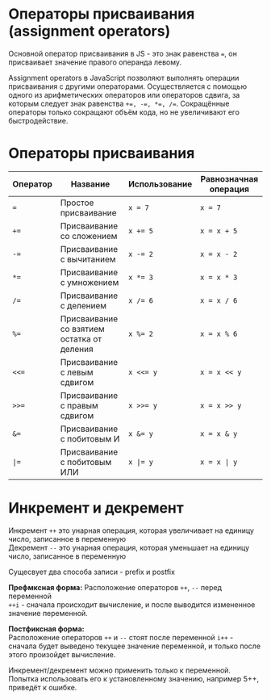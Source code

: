 # Операторы присваивания (assignment operators)

Основной оператор присваивания в JS - это знак равенства `=`, он присваивает значение правого операнда левому.

Assignment operators в JavaScript позволяют выполнять операции присваивания с другими операторами. 
Осуществляется с помощью одного из арифметических операторов или операторов сдвига, за которым следует знак равенства `+=, -=, *=, /=`. Сокращённые операторы только сокращают объём кода, но не увеличивают его быстродействие.

# Операторы присваивания

| Оператор | Название                                   | Использование | Равнозначная операция |
| -------- | ------------------------------------------ | ------------- | --------------------- |
| `=`      | Простое присваивание                       | `x = 7`       | `x = 7`               |
| `+=`     | Присваивание со сложением                  | `x += 5`      | `x = x + 5`           |
| `-=`     | Присваивание с вычитанием                  | `x -= 2`      | `x = x - 2`           |
| `*=`     | Присваивание с умножением                  | `x *= 3`      | `x = x * 3`           |
| `/=`     | Присваивание с делением                    | `x /= 6`      | `x = x / 6`           |
| `%=`     | Присваивание со взятием остатка от деления | `x %= 2`      | `x = x % 6`           |
| `<<=`    | Присваивание с левым сдвигом               | `x <<= y`     | `x = x << y`          |
| `>>=`    | Присваивание с правым сдвигом              | `x >>= y`     | `x = x >> y`          |
| `&=`     | Присваивание с побитовым И                 | `x &= y`      | `x = x & y`           |
| `\|=`    | Присваивание с побитовым ИЛИ               | `x \|= y`     | `x = x \| y`          |

# Инкремент и декремент

Инкремент `++` это унарная операция, которая увеличивает на единицу число, записанное в переменную  
Декремент `--` это унарная операция, которая уменьшает на единицу число, записанное в переменную  

Сущесвует два способа записи - prefix и postfix  

**Префмксная форма:** 
Расположение операторов `++`, `--` перед переменной  
`++i` - сначала происходит вычисление, и после выводится измененное значение переменной.

**Постфиксная форма:**  
Расположение операторов `++` и `--` стоят после переменной
`i++` - сначала будет выведено текущее значение переменной, и только после этого произойдет вычисление.

Инкремент/декремент можно применить только к переменной. Попытка использовать его к установленному значению, например 5++, приведёт к ошибке.